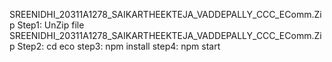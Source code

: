 SREENIDHI_20311A1278_SAIKARTHEEKTEJA_VADDEPALLY_CCC_EComm.Zip
Step1: UnZip file SREENIDHI_20311A1278_SAIKARTHEEKTEJA_VADDEPALLY_CCC_EComm.Zip
Step2: cd eco
step3: npm install
step4: npm start